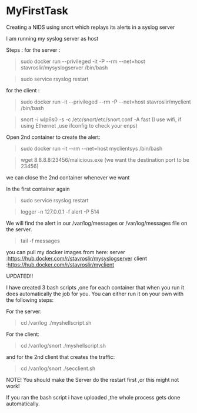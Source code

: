 # MyFirstTask
Creating a NIDS using snort which replays its alerts in a syslog server

I am running my syslog server as host 

Steps :
for the server :

> sudo docker run --privileged -it -P --rm --net=host stavroslir/mysyslogserver /bin/bash

> sudo service rsyslog restart
  
  
  
for the client :

> sudo docker run -it --privileged --rm -P --net=host stavroslir/myclient   /bin/bash

> snort -i wlp6s0 -s -c /etc/snort/etc/snort.conf -A fast     (I use wifi, if using Ethernet ,use ifconfig to check your enps)

Open 2nd container to create the alert:

> sudo docker run -it --rm --net=host myclientsys /bin/bash

> wget 8.8.8.8:23456/malicious.exe   (we want the destination port to be 23456)

we can close the 2nd container whenever we want

In the first container again

> sudo service rsyslog restart

> logger -n 127.0.0.1 -f alert -P 514


    
We will find the alert in our /var/log/messages or /var/log/messages file on the server.
 
> tail -f messages
 
 
 you can pull my docker images from here:
 server :https://hub.docker.com/r/stavroslir/mysyslogserver
 client :https://hub.docker.com/r/stavroslir/myclient


UPDATED!!

I have created 3 bash scripts ,one for each container that when you run it does automatically the job for you.
You can either run it on your own with the following steps:


For the server:
> cd /var/log
> ./myshellscript.sh

For the client:
>cd /var/log/snort
>./myshellscript.sh   

and for the 2nd client that creates the traffic:
>cd /var/log/snort
>./secclient.sh


NOTE!
You should make the Server do the restart first ,or this might not work!

If you ran the bash script i have uploaded ,the whole process gets done automatically.






